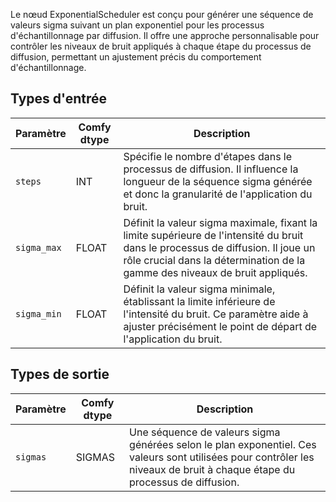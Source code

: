 Le nœud ExponentialScheduler est conçu pour générer une séquence de valeurs sigma suivant un plan exponentiel pour les processus d'échantillonnage par diffusion. Il offre une approche personnalisable pour contrôler les niveaux de bruit appliqués à chaque étape du processus de diffusion, permettant un ajustement précis du comportement d'échantillonnage.

## Types d'entrée

| Paramètre   | Comfy dtype | Description                                                                                   |
|-------------|-------------|---------------------------------------------------------------------------------------------|
| `steps`     | INT         | Spécifie le nombre d'étapes dans le processus de diffusion. Il influence la longueur de la séquence sigma générée et donc la granularité de l'application du bruit. |
| `sigma_max` | FLOAT       | Définit la valeur sigma maximale, fixant la limite supérieure de l'intensité du bruit dans le processus de diffusion. Il joue un rôle crucial dans la détermination de la gamme des niveaux de bruit appliqués. |
| `sigma_min` | FLOAT       | Définit la valeur sigma minimale, établissant la limite inférieure de l'intensité du bruit. Ce paramètre aide à ajuster précisément le point de départ de l'application du bruit. |

## Types de sortie

| Paramètre | Comfy dtype | Description                                                                                   |
|-----------|-------------|---------------------------------------------------------------------------------------------|
| `sigmas`  | SIGMAS      | Une séquence de valeurs sigma générées selon le plan exponentiel. Ces valeurs sont utilisées pour contrôler les niveaux de bruit à chaque étape du processus de diffusion. |